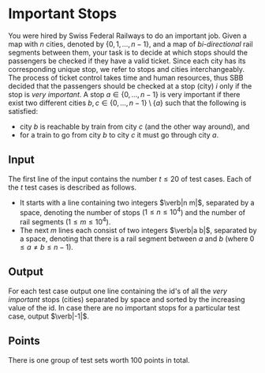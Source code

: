 # Important Stops

You were hired by Swiss Federal Railways to do an important job. Given a map
with $n$ cities, denoted by $\{0, 1, \ldots, n - 1\}$, and a map of
*bi-directional* rail segments between them, your task is to decide at
which stops should the passengers be checked if they have a valid ticket. Since
each city has its corresponding unique stop, we refer to stops and cities
interchangeably. The process of ticket control takes time and human resources,
thus SBB decided that the passengers should be checked at a stop (city) $i$ only
if the stop is *very important*. A stop $a \in \{0, \ldots, n - 1\}$ is
very important if there exist two different cities $b, c \in \{0, \ldots, n -
1\} \setminus \{a\}$ such that the following is satisfied:

  - city $b$ is reachable by train from city $c$ (and the other way
    around), and
  - for a train to go from city $b$ to city $c$ it must go through city $a$.

## Input
  The first line of the input contains the number $t \leq 20$ of test cases.
  Each of the $t$ test cases is described as follows.
  
  - It starts with a line containing two integers $\verb|n m|$, separated by
      a space, denoting the number of stops ($1 \leq n \leq 10^4$) and the
      number of rail segments ($1 \leq m \leq 10^4$).
  - The next $m$ lines each consist of two integers $\verb|a b|$, separated
      by a space, denoting that there is a rail segment between $a$ and $b$
      (where $0 \leq a \neq b \leq n - 1$).

## Output
  For each test case output one line containing the id's of all the *very
  important* stops (cities) separated by space and sorted by the increasing value
  of the id. In case there are no important stops for a particular test case,
  output $\verb|-1|$.

## Points
  There is one group of test sets worth $100$ points in total.

